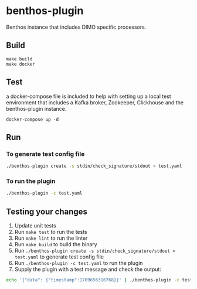 # benthos-plugin

Benthos instance that includes DIMO specific processors.

## Build

```shell
make build
make docker
```

## Test

a docker-compose file is included to help with setting up a local test environment that includes a Kafka broker, Zookeeper, Clickhouse and the benthos-plugin instance.

```shell
docker-compose up -d
```

## Run

### To generate test config file
```sh
./benthos-plugin create -s stdin/check_signature/stdout > test.yaml
```

### To run the plugin
```sh
./benthos-plugin -c test.yaml
```

## Testing your changes
1. Update unit tests
2. Run `make test` to run the tests
3. Run `make lint` to run the linter
4. Run `make build` to build the binary
5. Run `./benthos-plugin create -s stdin/check_signature/stdout > test.yaml` to generate test config file
6. Run `./benthos-plugin -c test.yaml` to run the plugin
7. Supply the plugin with a test message and check the output:
```sh
echo '{"data": {"timestamp":1709656316768}}' | ./benthos-plugin -c test.yaml
```

